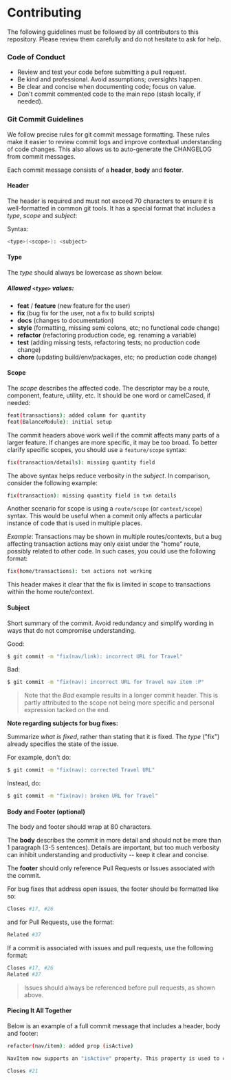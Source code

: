 # Contributing

The following guidelines must be followed by all contributors to this repository. Please review them carefully and do not hesitate to ask for help.

### Code of Conduct

* Review and test your code before submitting a pull request.
* Be kind and professional. Avoid assumptions; oversights happen.
* Be clear and concise when documenting code; focus on value.
* Don't commit commented code to the main repo (stash locally, if needed).

### Git Commit Guidelines

We follow precise rules for git commit message formatting. These rules make it easier to review commit logs and improve contextual understanding of code changes. This also allows us to auto-generate the CHANGELOG from commit messages.

Each commit message consists of a **header**, **body** and **footer**.

#### Header

The header is required and must not exceed 70 characters to ensure it is well-formatted in common git tools. It has a special format that includes a *type*, *scope* and *subject*:

Syntax:

```bash
<type>(<scope>): <subject>
```

#### Type

The *type* should always be lowercase as shown below.

##### Allowed `<type>` values:

* **feat** / **feature** (new feature for the user)
* **fix** (bug fix for the user, not a fix to build scripts)
* **docs** (changes to documentation)
* **style** (formatting, missing semi colons, etc; no functional code change)
* **refactor** (refactoring production code, eg. renaming a variable)
* **test** (adding missing tests, refactoring tests; no production code change)
* **chore** (updating build/env/packages, etc; no production code change)

#### Scope

The *scope* describes the affected code. The descriptor may be a route, component, feature, utility, etc. It should be one word or camelCased, if needed:

```bash
feat(transactions): added column for quantity
feat(BalanceModule): initial setup
```

The commit headers above work well if the commit affects many parts of a larger feature. If changes are more specific, it may be too broad. To better clarify specific scopes, you should use a `feature/scope` syntax:

```bash
fix(transaction/details): missing quantity field
```

The above syntax helps reduce verbosity in the _subject_. In comparison, consider the following example:

```bash
fix(transaction): missing quantity field in txn details
```

Another scenario for scope is using a `route/scope` (or `context/scope`) syntax. This would be useful when a commit only affects a particular instance of code that is used in multiple places.

*Example*: Transactions may be shown in multiple routes/contexts, but a bug affecting transaction actions may only exist under the "home" route, possibly related to other code. In such cases, you could use the following format:

```bash
fix(home/transactions): txn actions not working
```

This header makes it clear that the fix is limited in scope to transactions within the home route/context.

#### Subject

Short summary of the commit. Avoid redundancy and simplify wording in ways that do not compromise understanding.

Good:

```bash
$ git commit -m "fix(nav/link): incorrect URL for Travel"
```

Bad:

```bash
$ git commit -m "fix(nav): incorrect URL for Travel nav item :P"
```

> Note that the _Bad_ example results in a longer commit header. This is partly attributed to the scope not being more specific and personal expression tacked on the end.

**Note regarding subjects for bug fixes:**

Summarize _what is fixed_, rather than stating that it _is_ fixed. The _type_ ("fix") already specifies the state of the issue.

For example, don't do:

```bash
$ git commit -m "fix(nav): corrected Travel URL"
```

Instead, do:

```bash
$ git commit -m "fix(nav): broken URL for Travel"
```


#### Body and Footer (optional)

The body and footer should wrap at 80 characters.

The **body** describes the commit in more detail and should not be more than 1 paragraph (3-5 sentences). Details are important, but too much verbosity can inhibit understanding and productivity -- keep it clear and concise.

The **footer** should only reference Pull Requests or Issues associated with the commit.

For bug fixes that address open issues, the footer should be formatted like so:

```bash
Closes #17, #26
```
and for Pull Requests, use the format:

```bash
Related #37
```

If a commit is associated with issues and pull requests, use the following format:

```bash
Closes #17, #26
Related #37
```
> Issues should always be referenced before pull requests, as shown above.

#### Piecing It All Together

Below is an example of a full commit message that includes a header, body and footer:

```bash
refactor(nav/item): added prop (isActive)

NavItem now supports an "isActive" property. This property is used to control the styling of active navigation links.

Closes #21
```
